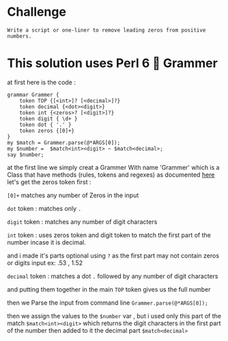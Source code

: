 # Challenge
`Write a script or one-liner to remove leading zeros from positive numbers.`
# This solution uses Perl 6 :butterfly: Grammer
at first here is the code : 
```perl6
grammar Grammer {
    token TOP {[<int>]? [<decimal>]?}
    token decimal {<dot><digit>}
    token int {<zeros>? [<digit>]?}
    token digit { \d+ }
    token dot { '.' }
    token zeros {[0]+}
}
my $match = Grammer.parse(@*ARGS[0]);
my $number =  $match<int><digit> ~ $match<decimal>;
say $number;
```
at the first line we simply creat a Grammer With name 'Grammer' which is a Class that have methods (rules, tokens and regexes)
as documented [here](https://docs.perl6.org/language/grammars)
let's get the zeros token first : 

`[0]+` matches any number of Zeros in the input

`dot` token : matches only `.`

`digit` token : matches any number of digit characters

`int` token : uses zeros token and digit token to match the first part of the number incase it is decimal.

and i made it's parts optional using `?` as the first part may not contain zeros or digits input ex: .53 , 1.52

`decimal` token : matches a dot `.` followed by any number of digit characters

and putting them together in the main `TOP` token gives us the full number 

then we Parse the input from command line `Grammer.parse(@*ARGS[0]);`

then we assign the values to the `$number` var , but i used only this part of the match `$match<int><digit>` which returns the digit characters in the first part of the number then added to it the decimal part `$match<decimal>`
